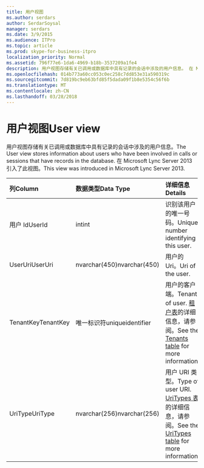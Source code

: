 ```yaml
---
title: 用户视图
ms.author: serdars
author: SerdarSoysal
manager: serdars
ms.date: 3/9/2015
ms.audience: ITPro
ms.topic: article
ms.prod: skype-for-business-itpro
localization_priority: Normal
ms.assetid: 796f77e6-1da6-4969-b18b-3537209a1fe4
description: 用户视图存储有关已调用或数据库中具有记录的会话中涉及的用户信息。 在 Microsoft Lync Server 2013 引入了此视图。
ms.openlocfilehash: 014b773a60cc053c0ec258c7dd853e31a590319c
ms.sourcegitcommit: 7d819bc9eb63bfd85f5dada09f1b8e5354c56f6b
ms.translationtype: MT
ms.contentlocale: zh-CN
ms.lasthandoff: 03/28/2018
---
```

# <a name="user-view"></a><span data-ttu-id="3a3a0-104">用户视图</span><span class="sxs-lookup"><span data-stu-id="3a3a0-104">User view</span></span>
 
<span data-ttu-id="3a3a0-105">用户视图存储有关已调用或数据库中具有记录的会话中涉及的用户信息。</span><span class="sxs-lookup"><span data-stu-id="3a3a0-105">The User view stores information about users who have been involved in calls or sessions that have records in the database.</span></span> <span data-ttu-id="3a3a0-106">在 Microsoft Lync Server 2013 引入了此视图。</span><span class="sxs-lookup"><span data-stu-id="3a3a0-106">This view was introduced in Microsoft Lync Server 2013.</span></span>
  
|<span data-ttu-id="3a3a0-107">**列**</span><span class="sxs-lookup"><span data-stu-id="3a3a0-107">**Column**</span></span>|<span data-ttu-id="3a3a0-108">**数据类型**</span><span class="sxs-lookup"><span data-stu-id="3a3a0-108">**Data Type**</span></span>|<span data-ttu-id="3a3a0-109">**详细信息**</span><span class="sxs-lookup"><span data-stu-id="3a3a0-109">**Details**</span></span>|
|:-----|:-----|:-----|
|<span data-ttu-id="3a3a0-110">用户 Id</span><span class="sxs-lookup"><span data-stu-id="3a3a0-110">UserId</span></span>  <br/> |<span data-ttu-id="3a3a0-111">int</span><span class="sxs-lookup"><span data-stu-id="3a3a0-111">int</span></span>  <br/> |<span data-ttu-id="3a3a0-112">识别该用户的唯一号码。</span><span class="sxs-lookup"><span data-stu-id="3a3a0-112">Unique number identifying this user.</span></span>  <br/> |
|<span data-ttu-id="3a3a0-113">UserUri</span><span class="sxs-lookup"><span data-stu-id="3a3a0-113">UserUri</span></span>  <br/> |<span data-ttu-id="3a3a0-114">nvarchar(450)</span><span class="sxs-lookup"><span data-stu-id="3a3a0-114">nvarchar(450)</span></span>  <br/> |<span data-ttu-id="3a3a0-115">用户的 Uri。</span><span class="sxs-lookup"><span data-stu-id="3a3a0-115">Uri of the user.</span></span>  <br/> |
|<span data-ttu-id="3a3a0-116">TenantKey</span><span class="sxs-lookup"><span data-stu-id="3a3a0-116">TenantKey</span></span>  <br/> |<span data-ttu-id="3a3a0-117">唯一标识符</span><span class="sxs-lookup"><span data-stu-id="3a3a0-117">uniqueidentifier</span></span>  <br/> |<span data-ttu-id="3a3a0-118">用户的客户端。</span><span class="sxs-lookup"><span data-stu-id="3a3a0-118">Tenant of user.</span></span> <span data-ttu-id="3a3a0-119">[租户表](tenants.md)的详细信息，请参阅。</span><span class="sxs-lookup"><span data-stu-id="3a3a0-119">See the [Tenants table](tenants.md) for more information.</span></span> <br/> |
|<span data-ttu-id="3a3a0-120">UriType</span><span class="sxs-lookup"><span data-stu-id="3a3a0-120">UriType</span></span>  <br/> |<span data-ttu-id="3a3a0-121">nvarchar(256)</span><span class="sxs-lookup"><span data-stu-id="3a3a0-121">nvarchar(256)</span></span>  <br/> |<span data-ttu-id="3a3a0-122">用户 URI 类型。</span><span class="sxs-lookup"><span data-stu-id="3a3a0-122">Type of user URI.</span></span> <span data-ttu-id="3a3a0-123">[UriTypes 表](uritypes.md)的详细信息，请参阅。</span><span class="sxs-lookup"><span data-stu-id="3a3a0-123">See the [UriTypes table](uritypes.md) for more information.</span></span> <br/> |
   


